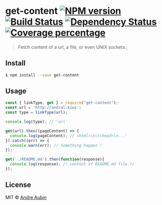# get-content [![NPM version][npm-image]][npm-url] [![Build Status][travis-image]][travis-url] [![Dependency Status][daviddm-image]][daviddm-url] [![Coverage percentage][coveralls-image]][coveralls-url]
> Fetch content of a url, a file, or even UNIX sockets.;


## Install

```sh
$ npm install --save get-content
```

## Usage

```js
const { linkType, get } = require("get-content");
const url = 'http://andral.kiwi';
const type = linkType(url);

console.log(type); // 'url'

get(url).then((pageContent) => {
  console.log(pageContent); // <html>\n\t<head>\n...'
}).catch((err) => {
  console.warn(err); // Something happen !
});

get('./README.md').then(function(response){
  console.log(response); /* content of README.md file */
});
```

## License

MIT © [Andre Aubin](andral.kiwi)


[npm-image]: https://badge.fury.io/js/get-content.svg
[npm-url]: https://npmjs.org/package/get-content
[travis-image]: https://travis-ci.org/lambda2/get-content.svg?branch=master
[travis-url]: https://travis-ci.org/lambda2/get-content
[daviddm-image]: https://david-dm.org/lambda2/get-content.svg?theme=shields.io
[daviddm-url]: https://david-dm.org/lambda2/get-content
[coveralls-image]: https://coveralls.io/repos/github/lambda2/get-content/badge.svg?branch=master
[coveralls-url]: https://coveralls.io/github/lambda2/get-content?branch=master
